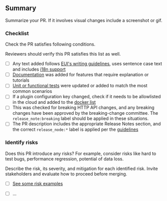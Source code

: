 ## Summary

Summarize your PR. If it involves visual changes include a screenshot or gif.


### Checklist

Check the PR satisfies following conditions. 

Reviewers should verify this PR satisfies this list as well.

- [ ] Any text added follows [EUI's writing guidelines](https://elastic.github.io/eui/#/guidelines/writing), uses sentence case text and includes [i18n support](https://github.com/elastic/kibana/blob/main/packages/kbn-i18n/README.md)
- [ ] [Documentation](https://www.elastic.co/guide/en/kibana/master/development-documentation.html) was added for features that require explanation or tutorials
- [ ] [Unit or functional tests](https://www.elastic.co/guide/en/kibana/master/development-tests.html) were updated or added to match the most common scenarios
- [ ] If a plugin configuration key changed, check if it needs to be allowlisted in the cloud and added to the [docker list](https://github.com/elastic/kibana/blob/main/src/dev/build/tasks/os_packages/docker_generator/resources/base/bin/kibana-docker)
- [ ] This was checked for breaking HTTP API changes, and any breaking changes have been approved by the breaking-change committee. The `release_note:breaking` label should be applied in these situations. 
- [ ] The PR  description includes the appropriate Release Notes section, and the correct `release_node:*` label is applied per the [guidelines](https://www.elastic.co/guide/en/kibana/master/contributing.html#kibana-release-notes-process)

### Identify risks

Does this PR introduce any risks? For example, consider risks like hard to test bugs, performance regression, potential of data loss.

Describe the risk, its severity, and mitigation for each identified risk. Invite stakeholders and evaluate how to proceed before merging.

- [ ] [See some risk examples](https://github.com/elastic/kibana/blob/main/RISK_MATRIX.mdx)
- [ ] ...



